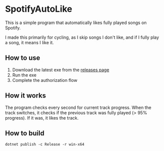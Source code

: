 # SpotifyAutoLike

This is a simple program that automatically likes fully played songs on Spotify.

I made this primarily for cycling, as I skip songs I don't like, and if I fully play a song, it means I like it.

## How to use

1. Download the latest exe from the [releases page](https://github.com/SophiaH67/SpotifyAutoLike/releases)
2. Run the exe
3. Complete the authorization flow

## How it works

The program checks every second for current track progress. When the track switches, it checks if the previous track was fully played (> 95% progress). If it was, it likes the track.

## How to build

```
dotnet publish -c Release -r win-x64
```
